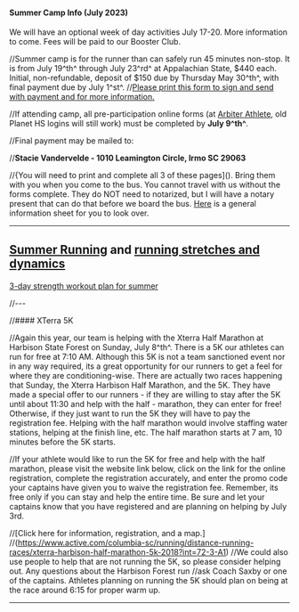 #### Summer Camp Info (July 2023)
We will have an optional week of day activities July 17-20. More information to come.  Fees will be paid to our Booster Club.

//Summer camp is for the runner than can safely run 45 minutes non-stop. It is from July 19^th^ through July 23^rd^ at Appalachian State, $440 each. Initial, non-refundable, deposit of $150 due by Thursday May 30^th^, with final payment due by July 1^st^. 
//[Please print this form to sign and send with payment and for more information.]()

//If attending camp, all pre-participation online forms (at [Arbiter Athlete](http://arbiterathlete.com/), old Planet HS logins will still work) must be completed by **July 9^th^**.

//Final payment may be mailed to:

//**Stacie Vandervelde - 1010 Leamington Circle, Irmo SC 29063**


//{You will need to print and complete all 3 of these pages]().  Bring them with you when you come to the bus.  You cannot travel with us without the forms complete.  They do NOT need to notarized, but I will have a notary present that can do that before we board the bus.  [Here](https://drive.google.com/file/d/0B8lfojZpa5WqdWI1NV9GQnRyWlk/view?usp=sharing) is a general information sheet for you to look over.

---
#####
[Summer Running](https://drive.google.com/file/d/1s6GwYKyyCxeuO7if0L41wnJOGUjDd1xZ/view?usp=sharing) and [running stretches and dynamics](https://drive.google.com/file/d/1HOht-nlGjCEUkaSVdRUSsgCuGbs6BAfs/view?usp=sharing)
---
#### 

[3-day strength workout plan for summer](http://dutchforkrunners.com/Misc/3_Day_Strength_Workout.pdf)

//---


//#### XTerra 5K

//Again this year, our team is helping with the Xterra Half Marathon at Harbison State Forest on Sunday, July 8^th^. There is a 5K our athletes can run for free at 7:10 AM. Although this 5K is not a team sanctioned event nor in any way required, its a great opportunity for our runners to get a feel for where they are conditioning-wise. There are actually two races happening that Sunday, the Xterra Harbison Half Marathon, and the 5K. They have made a special offer to our runners - if they are willing to stay after the 5K until about 11:30 and help with the half - marathon, they can enter for free! Otherwise, if they just want to run the 5K they will have to pay the registration fee. Helping with the half marathon would involve staffing water stations, helping at the finish line, etc. The half marathon starts at 7 am, 10 minutes before the 5K starts.

//If your athlete would like to run the 5K for free and help with the half marathon, please visit the website link below, click on the link for the online registration, complete the registration accurately, and enter the promo code your captains have given you to waive the registration fee. Remember, its free only if you can stay and help the entire time. Be sure and let your captains know that you have registered and are planning on helping by July 3rd.

//[Click here for information, registration, and a map.]
//(https://www.active.com/columbia-sc/running/distance-running-races/xterra-harbison-half-marathon-5k-2018?int=72-3-A1)
//We could also use people to help that are not running the 5K, so please consider helping out. Any questions about the Harbison Forest run
//ask Coach Saxby or one of the captains.  Athletes planning on running the 5K should plan on being at the race around 6:15 for proper warm up.

---

#### 